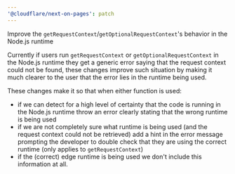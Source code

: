 ```yaml
---
'@cloudflare/next-on-pages': patch
---
```


Improve the `getRequestContext`/`getOptionalRequestContext`'s behavior in the Node.js runtime

Currently if users run `getRequestContext` or `getOptionalRequestContext` in the Node.js runtime
they get a generic error saying that the request context could not be found, these changes
improve such situation by making it much clearer to the user that the error lies in the runtime
being used.

These changes make it so that when either function is used:

- if we can detect for a high level of certainty that the code is running in the Node.js runtime
  throw an error clearly stating that the wrong runtime is being used
- if we are not completely sure what runtime is being used (and the request context could not be
  retrieved) add a hint in the error message prompting the developer to double check that they
  are using the correct runtime (only applies to `getRequestContext`)
- if the (correct) edge runtime is being used we don't include this information at all.
